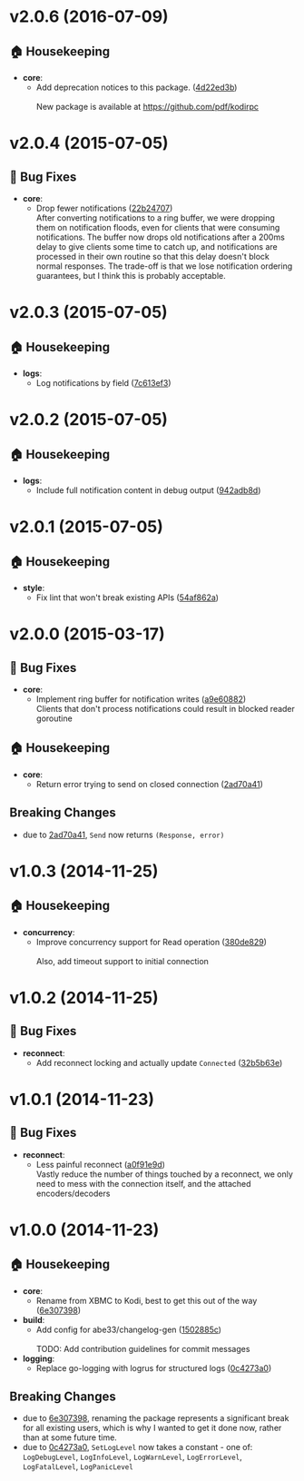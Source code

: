 
<a name="v2.0.6"></a>
# v2.0.6 (2016-07-09)

## :house: Housekeeping

- **core**:
  - Add deprecation notices to this package. ([4d22ed3b](https://github.com/StreamBoat/kodi_jsonrpc/commit/4d22ed3be682cd4de61e928dccbee81b42383028))  
    <br>New package is available at https://github.com/pdf/kodirpc


<a name="v2.0.4"></a>
# v2.0.4 (2015-07-05)

## :bug: Bug Fixes

- **core**:
  - Drop fewer notifications ([22b24707](https://github.com/StreamBoat/kodi_jsonrpc/commit/22b2470773405242524e4a8b93ccc6c9216170dd))  <br>After converting notifications to a ring buffer, we were dropping them
    on notification floods, even for clients that were consuming
    notifications.  The buffer now drops old notifications after a 200ms
    delay to give clients some time to catch up, and notifications are
    processed in their own routine so that this delay doesn't block normal
    responses.  The trade-off is that we lose notification ordering
    guarantees, but I think this is probably acceptable.


<a name="v2.0.3"></a>
# v2.0.3 (2015-07-05)

## :house: Housekeeping

- **logs**:
  - Log notifications by field ([7c613ef3](https://github.com/StreamBoat/kodi_jsonrpc/commit/7c613ef3a0edbe13f33b9060e7cb55be26244588))


<a name="v2.0.2"></a>
# v2.0.2 (2015-07-05)

## :house: Housekeeping

- **logs**:
  - Include full notification content in debug output ([942adb8d](https://github.com/StreamBoat/kodi_jsonrpc/commit/942adb8d38828599524bedf359f18ac17cf20f90))


<a name="v2.0.1"></a>
# v2.0.1 (2015-07-05)

## :house: Housekeeping

- **style**:
  - Fix lint that won't break existing APIs ([54af862a](https://github.com/StreamBoat/kodi_jsonrpc/commit/54af862af1928000f87bcbb3092cf1ac59746960))


<a name="v2.0.0"></a>
# v2.0.0 (2015-03-17)

## :bug: Bug Fixes

- **core**:
  - Implement ring buffer for notification writes ([a9e60882](https://github.com/StreamBoat/kodi_jsonrpc/commit/a9e60882ddab062ca7fced3cb56d5586b9e1ad1f))  <br>Clients that don't process notifications could result in blocked reader
    goroutine

## :house: Housekeeping

- **core**:
  - Return error trying to send on closed connection ([2ad70a41](https://github.com/StreamBoat/kodi_jsonrpc/commit/2ad70a415c661980a3001245d3757ee483461c09))

## Breaking Changes

- due to [2ad70a41](https://github.com/StreamBoat/kodi_jsonrpc/commit/2ad70a415c661980a3001245d3757ee483461c09), `Send` now returns `(Response, error)`


<a name="v1.0.3"></a>
# v1.0.3 (2014-11-25)

## :house: Housekeeping

- **concurrency**:
  - Improve concurrency support for Read operation ([380de829](https://github.com/StreamBoat/kodi_jsonrpc/commit/380de829d0eeadcaf5d457daa80d79c0404a3c6c))  
    <br>Also, add timeout support to initial connection


<a name="v1.0.2"></a>
# v1.0.2 (2014-11-25)

## :bug: Bug Fixes

- **reconnect**:
  - Add reconnect locking and actually update `Connected` ([32b5b63e](https://github.com/StreamBoat/kodi_jsonrpc/commit/32b5b63e3840c122abdc787e34e9f7c6ace16702))


<a name="v1.0.1"></a>
# v1.0.1 (2014-11-23)

## :bug: Bug Fixes

- **reconnect**:
  - Less painful reconnect ([a0f91e9d](https://github.com/StreamBoat/kodi_jsonrpc/commit/a0f91e9d89b2536700fe17d4c5709849a844203c))  <br>Vastly reduce the number of things touched by a reconnect, we only need
    to mess with the connection itself, and the attached encoders/decoders


<a name="v1.0.0"></a>
# v1.0.0 (2014-11-23)

## :house: Housekeeping

- **core**:
  - Rename from XBMC to Kodi, best to get this out of the way ([6e307398](https://github.com/StreamBoat/kodi_jsonrpc/commit/6e30739875014414562eb6ae11e7a30bc85e792c))
- **build**:
  - Add config for abe33/changelog-gen ([1502885c](https://github.com/StreamBoat/kodi_jsonrpc/commit/1502885c4d32f38850fc07b15215c0d29e0c23a2))  
    <br>TODO: Add contribution guidelines for commit messages
- **logging**:
  - Replace go-logging with logrus for structured logs ([0c4273a0](https://github.com/StreamBoat/kodi_jsonrpc/commit/0c4273a01011b2ca871ab7dfea61e7f8b123565e))

## Breaking Changes

- due to [6e307398](https://github.com/StreamBoat/kodi_jsonrpc/commit/6e30739875014414562eb6ae11e7a30bc85e792c), renaming the package represents a significant break for all existing users, which is why I wanted to get it done now, rather than at some future time.
- due to [0c4273a0](https://github.com/StreamBoat/kodi_jsonrpc/commit/0c4273a01011b2ca871ab7dfea61e7f8b123565e), `SetLogLevel` now takes a constant - one of: `LogDebugLevel`, `LogInfoLevel`, `LogWarnLevel`, `LogErrorLevel`, `LogFatalLevel`, `LogPanicLevel`

